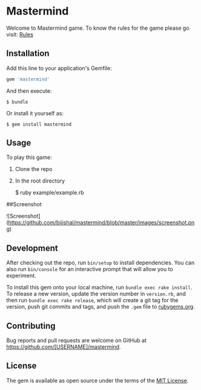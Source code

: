 # Mastermind

Welcome to Mastermind game. To know the rules for the game please go visit:
[Rules](https://en.wikipedia.org/wiki/Mastermind_(board_game))



## Installation

Add this line to your application's Gemfile:

```ruby
gem 'mastermind'
```

And then execute:

    $ bundle

Or install it yourself as:

    $ gem install mastermind

## Usage

To play this game:
1. Clone the repo
2. In the root directory

    $ ruby example/example.rb

##Screenshot

![Screenshot]
(https://github.com/biiishal/mastermind/blob/master/images/screenshot.png)

## Development

After checking out the repo, run `bin/setup` to install dependencies. You can also run `bin/console` for an interactive prompt that will allow you to experiment.

To install this gem onto your local machine, run `bundle exec rake install`. To release a new version, update the version number in `version.rb`, and then run `bundle exec rake release`, which will create a git tag for the version, push git commits and tags, and push the `.gem` file to [rubygems.org](https://rubygems.org).

## Contributing

Bug reports and pull requests are welcome on GitHub at https://github.com/[USERNAME]/mastermind.


## License

The gem is available as open source under the terms of the [MIT License](http://opensource.org/licenses/MIT).

